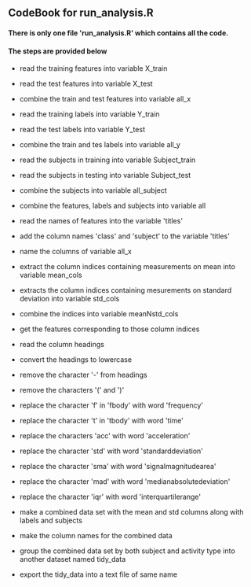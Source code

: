 ## CodeBook for run_analysis.R

#### There is only one file 'run_analysis.R' which contains all the code.
#### The steps are provided below

* read the training features into variable X_train

* read the test features into variable X_test

* combine the train and test features into variable all_x

* read the training labels into variable Y_train

* read the test labels into variable Y_test

* combine the train and tes labels into variable all_y

* read the subjects in training into variable Subject_train

* read the subjects in testing into variable Subject_test

* combine the subjects into variable all_subject

* combine the features, labels and subjects into variable all

* read the names of features into the variable 'titles'

* add the column names 'class' and 'subject' to the variable 'titles'

* name the columns  of variable all_x

* extract the column indices containing measurements on mean  into variable mean_cols

* extracts the column indices containing mesurements on standard deviation into variable std_cols

* combine the indices into variable meanNstd_cols

* get the features corresponding to those column indices 

* read the column headings 

* convert the headings to lowercase 

* remove the character '-' from headings

* remove the characters '(' and ')' 

* replace the character 'f' in 'fbody' with word 'frequency' 

* replace the character 't' in 'tbody' with word 'time'

* replace the characters 'acc' with word 'acceleration'

* replace the character 'std' with word 'standarddeviation'

* replace the character 'sma' with word 'signalmagnitudearea'

* replace the character 'mad' with word 'medianabsolutedeviation'

* replace the character 'iqr' with word 'interquartilerange'

* make a combined data set with the mean and std columns along with labels and subjects 

* make the column names for the combined data 

* group the combined data set by both subject and activity type into another dataset named tidy_data

* export the tidy_data into a text file of same name 

